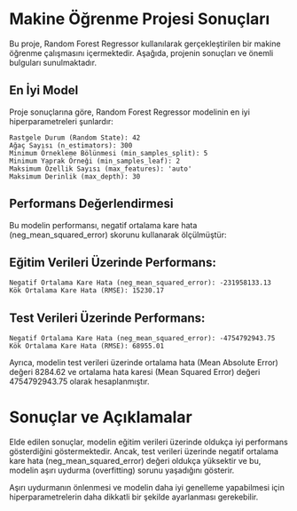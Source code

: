 # Makine Öğrenme Projesi Sonuçları

Bu proje, Random Forest Regressor kullanılarak gerçekleştirilen bir makine öğrenme çalışmasını içermektedir. Aşağıda, projenin sonuçları ve önemli bulguları sunulmaktadır.
## En İyi Model

Proje sonuçlarına göre, Random Forest Regressor modelinin en iyi hiperparametreleri şunlardır:

    Rastgele Durum (Random State): 42
    Ağaç Sayısı (n_estimators): 300
    Minimum Örnekleme Bölünmesi (min_samples_split): 5
    Minimum Yaprak Örneği (min_samples_leaf): 2
    Maksimum Özellik Sayısı (max_features): 'auto'
    Maksimum Derinlik (max_depth): 30

## Performans Değerlendirmesi

Bu modelin performansı, negatif ortalama kare hata (neg_mean_squared_error) skorunu kullanarak ölçülmüştür:
## Eğitim Verileri Üzerinde Performans:

    Negatif Ortalama Kare Hata (neg_mean_squared_error): -231958133.13
    Kök Ortalama Kare Hata (RMSE): 15230.17

## Test Verileri Üzerinde Performans:

    Negatif Ortalama Kare Hata (neg_mean_squared_error): -4754792943.75
    Kök Ortalama Kare Hata (RMSE): 68955.01

Ayrıca, modelin test verileri üzerinde ortalama hata (Mean Absolute Error) değeri 8284.62 ve ortalama hata karesi (Mean Squared Error) değeri 4754792943.75 olarak hesaplanmıştır.

# Sonuçlar ve Açıklamalar

Elde edilen sonuçlar, modelin eğitim verileri üzerinde oldukça iyi performans gösterdiğini göstermektedir. Ancak, test verileri üzerinde negatif ortalama kare hata (neg_mean_squared_error) değeri oldukça yüksektir ve bu, modelin aşırı uydurma (overfitting) sorunu yaşadığını gösterir.

Aşırı uydurmanın önlenmesi ve modelin daha iyi genelleme yapabilmesi için hiperparametrelerin daha dikkatli bir şekilde ayarlanması gerekebilir. 
